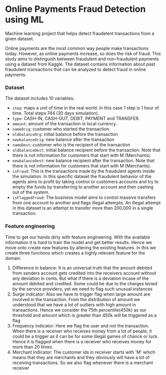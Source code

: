 
# Online Payments Fraud Detection using ML

Machine learning project that helps detect fraudelent transactions from a given dataset.

Online payments are the most common way people make transactions today. However, as online payments increase, so does the risk of fraud. This study aims to distinguish between fraudulent and non-fraudulent payments using a dataset from Kaggle. The dataset contains information about past fraudulent transactions that can be analyzed to detect fraud in online payments.

### Dataset 

The dataset includes 10 variables:

- `step`: maps a unit of time in the real world. In this case 1 step is 1 hour of time. Total steps
744 (30 days simulation).
- `type`: CASH-IN, CASH-OUT, DEBIT, PAYMENT and TRANSFER.
- `amount`: amount of the transaction in local currency.
- `nameOrig`: customer who started the transaction
- `oldbalanceOrg`: initial balance before the transaction
- `newbalanceOrig`: new balance after the transaction
- `nameDest`: customer who is the recipient of the transaction
- `oldbalanceDest`: initial balance recipient before the transaction. Note that there is not
information for customers that start with M (Merchants).
- `newbalanceDest`:  new balance recipient after the transaction. Note that there is not
information for customers that start with M (Merchants).
- `isFraud`: This is the transactions made by the fraudulent agents inside the simulation. In this
specific dataset the fraudulent behavior of the agents aims to profit by taking control or
customers accounts and try to empty the funds by transferring to another account and then
cashing out of the system.
- `isFlaggedFraud`: The business model aims to control massive transfers from one account to
another and flags illegal attempts. An illegal attempt in this dataset is an attempt to transfer
more than 200.000 in a single transaction.


### Feature engineering

Time to get our hands dirty with feature engineering. With the available information it is hard to
train the model and get better results. Hence we move onto create new features by altering the
existing features. In this we create three functions which creates a highly relevant feature for the
domain
1. Difference in balance: It is an universal truth that the amount debited from senders account
gets credited into the receivers account without any deviation in cents. But what if there is a
deviation incase of the amount debited and credited. Some could be due to the charges levied
by the service providers, yet we need to flag such unusual instances
2. Surge indicator: Also we have to trigger flag when large amount are involved in the
transaction. From the distribution of amount we understood that we have a lot of outliers with
high amount in transactions. Hence we consider the 75th percentile(450k) as our threshold and
amount which is greater than 450k will be triggered as a flag
3. Frequency indicator: Here we flag the user and not the transaction. When there is a receiver
who receives money from a lot of people, it could be a trigger as it can be for some illegal
games of chance or luck. Hence it is flagged when there is a receiver who receives money for
more than 20 times.
4. Merchant indicator: The customer ids in receiver starts with 'M' which means that they are
merchants and they obviously will have a lot of receiving transactions. So we also flag
whenever there is a merchant receiver
